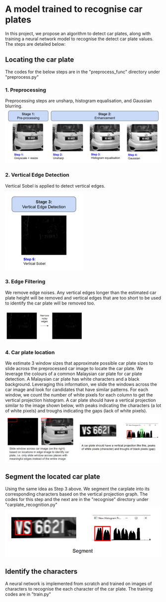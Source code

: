 # A model trained to recognise car plates
In this project, we propose an algorithm to detect car plates, along with training a neural network model to recognise the detect car plate values. The steps are detailed below: 

## Locating the car plate 
The codes for the below steps are in the "preprocess_func" directory under "preprocess.py"
### 1. Preprocessing 
Preprocessing steps are unsharp, histogram equalisation, and Gaussian blurring. 
![alt text](images/preprocess.png)

### 2. Vertical Edge Detection
Vertical Sobel is applied to detect vertical edges. 

<img src="images/vertical_sobel.png" alt="Alt Text" style="width:50%; height:auto;">

### 3. Edge Filtering
We remove edge noises. Any vertical edges longer than the estimated car plate height will be removed and vertical edges that are too short to be used to identify the car plate will be removed too.

<img src="images/remove_edges.png" alt="Alt Text" style="width:50%; height:auto;">

### 4. Car plate location
We estimate 3 window sizes that approximate possible car plate sizes to slide across the preprocessed car image to locate the car plate. We leverage the colours of a common Malaysian car plate for car plate detection. A Malaysian car plate has white characters and a black background. Leveraging this information, we slide the windows across the car image and look for candidates that have similar patterns. For each window, we count the number of white pixels for each column to get the vertical projection histogram. A car plate should have a vertical projection similar to the image shown below, with peaks indicating the characters (a lot of white pixels) and troughs indicating the gaps (lack of white pixels). 
![alt text](images/car_plate_location.png)

## Segment the located car plate 
Using the same idea as Step 3 above. We segment the carplate into its corresponding characters based on the vertical projection graph. The codes for this step and the next are in the "recognise" directory under "carplate_recognition.py"
![alt text](images/segmentation.png)

## Identify the characters
A neural network is implemented from scratch and trained on images of characters to recognise the each character of the car plate. The training codes are in "train.py"
